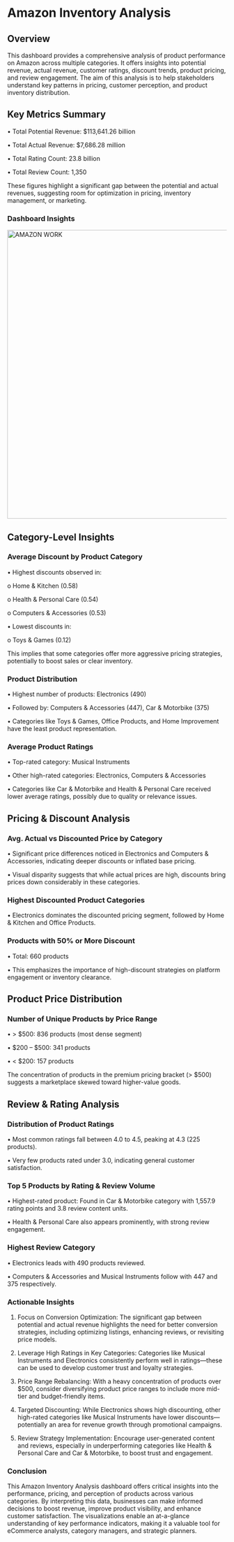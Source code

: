 # Amazon Inventory Analysis
## Overview
This dashboard provides a comprehensive analysis of product performance on Amazon across multiple categories. It offers insights into potential revenue, actual revenue, customer ratings, discount trends, product pricing, and review engagement. The aim of this analysis is to help stakeholders understand key patterns in pricing, customer perception, and product inventory distribution.

## Key Metrics Summary
•	Total Potential Revenue: $113,641.26 billion

•	Total Actual Revenue: $7,686.28 million

•	Total Rating Count: 23.8 billion

•	Total Review Count: 1,350

These figures highlight a significant gap between the potential and actual revenues, suggesting room for optimization in pricing, inventory management, or marketing.


### Dashboard Insights
<img width="973" height="661" alt="AMAZON WORK" src="https://github.com/user-attachments/assets/6c778a97-a808-4753-ac9c-75bf1c2be409" />

## Category-Level Insights
###  Average Discount by Product Category
•	Highest discounts observed in:

o	Home & Kitchen (0.58)

o	Health & Personal Care (0.54)

o	Computers & Accessories (0.53)

•	Lowest discounts in:

o	Toys & Games (0.12)

This implies that some categories offer more aggressive pricing strategies, potentially to boost sales or clear inventory.

### Product Distribution
•	Highest number of products: Electronics (490)

•	Followed by: Computers & Accessories (447), Car & Motorbike (375)

•	Categories like Toys & Games, Office Products, and Home Improvement have the least product representation.

### Average Product Ratings
•	Top-rated category: Musical Instruments

•	Other high-rated categories: Electronics, Computers & Accessories

•	Categories like Car & Motorbike and Health & Personal Care received lower average ratings, possibly due to quality or relevance issues.

## Pricing & Discount Analysis
###  Avg. Actual vs Discounted Price by Category
•	Significant price differences noticed in Electronics and Computers & Accessories, indicating deeper discounts or inflated base pricing.

•	Visual disparity suggests that while actual prices are high, discounts bring prices down considerably in these categories.

### Highest Discounted Product Categories
•	Electronics dominates the discounted pricing segment, followed by Home & Kitchen and Office Products.

### Products with 50% or More Discount
•	Total: 660 products

•	This emphasizes the importance of high-discount strategies on platform engagement or inventory clearance.

## Product Price Distribution
### Number of Unique Products by Price Range
•	> $500: 836 products (most dense segment)

•	$200 – $500: 341 products

•	< $200: 157 products

The concentration of products in the premium pricing bracket (> $500) suggests a marketplace skewed toward higher-value goods.

## Review & Rating Analysis
### Distribution of Product Ratings
•	Most common ratings fall between 4.0 to 4.5, peaking at 4.3 (225 products).

•	Very few products rated under 3.0, indicating general customer satisfaction.

### Top 5 Products by Rating & Review Volume
•	Highest-rated product: Found in Car & Motorbike category with 1,557.9 rating points and 3.8 review content units.

•	Health & Personal Care also appears prominently, with strong review engagement.

### Highest Review Category
•	Electronics leads with 490 products reviewed.

•	Computers & Accessories and Musical Instruments follow with 447 and 375 respectively.

### Actionable Insights
1.	Focus on Conversion Optimization: The significant gap between potential and actual revenue highlights the need for better conversion strategies, including optimizing listings, enhancing reviews, or        revisiting price models.

2.	Leverage High Ratings in Key Categories: Categories like Musical Instruments and Electronics consistently perform well in ratings—these can be used to develop customer trust and loyalty strategies.

3.	Price Range Rebalancing: With a heavy concentration of products over $500, consider diversifying product price ranges to include more mid-tier and budget-friendly items.

4.	Targeted Discounting: While Electronics shows high discounting, other high-rated categories like Musical Instruments have lower discounts—potentially an area for revenue growth through promotional campaigns.

5.	Review Strategy Implementation: Encourage user-generated content and reviews, especially in underperforming categories like Health & Personal Care and Car & Motorbike, to boost trust and engagement.

### Conclusion
This Amazon Inventory Analysis dashboard offers critical insights into the performance, pricing, and perception of products across various categories. By interpreting this data, businesses can make informed decisions to boost revenue, improve product visibility, and enhance customer satisfaction. The visualizations enable an at-a-glance understanding of key performance indicators, making it a valuable tool for eCommerce analysts, category managers, and strategic planners.







